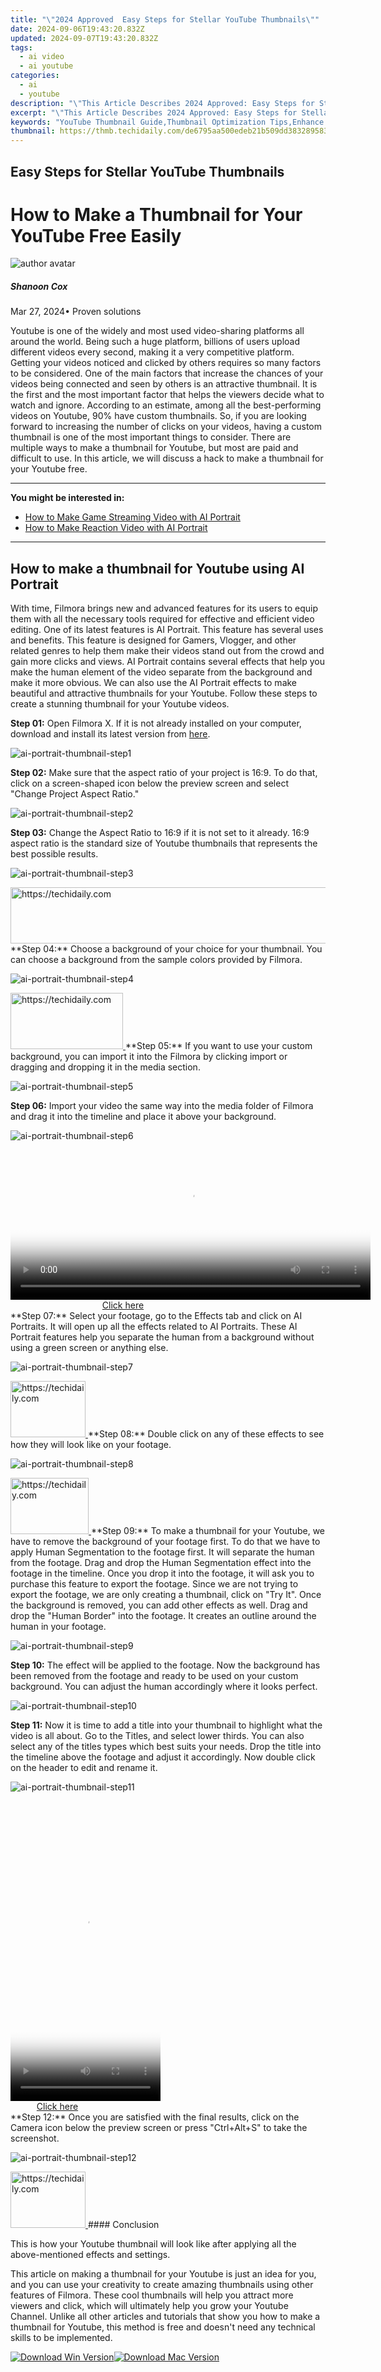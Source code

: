 ```yaml
---
title: "\"2024 Approved  Easy Steps for Stellar YouTube Thumbnails\""
date: 2024-09-06T19:43:20.832Z
updated: 2024-09-07T19:43:20.832Z
tags:
  - ai video
  - ai youtube
categories:
  - ai
  - youtube
description: "\"This Article Describes 2024 Approved: Easy Steps for Stellar YouTube Thumbnails\""
excerpt: "\"This Article Describes 2024 Approved: Easy Steps for Stellar YouTube Thumbnails\""
keywords: "YouTube Thumbnail Guide,Thumbnail Optimization Tips,Enhance Video Thumbnails,Improve Thumbnails Impact,Create Stellar Thumbnails,Boosting Video Engagement,Thumbnail Design Best Practices"
thumbnail: https://thmb.techidaily.com/de6795aa500edeb21b509dd38328958388c423fd6f106f3aad361adc4196159e.jpg
---
```


## Easy Steps for Stellar YouTube Thumbnails

# How to Make a Thumbnail for Your YouTube Free Easily

![author avatar](https://images.wondershare.com/filmora/article-images/shannon-cox.jpg)

##### Shanoon Cox

 Mar 27, 2024• Proven solutions

Youtube is one of the widely and most used video-sharing platforms all around the world. Being such a huge platform, billions of users upload different videos every second, making it a very competitive platform. Getting your videos noticed and clicked by others requires so many factors to be considered. One of the main factors that increase the chances of your videos being connected and seen by others is an attractive thumbnail. It is the first and the most important factor that helps the viewers decide what to watch and ignore. According to an estimate, among all the best-performing videos on Youtube, 90% have custom thumbnails. So, if you are looking forward to increasing the number of clicks on your videos, having a custom thumbnail is one of the most important things to consider. There are multiple ways to make a thumbnail for Youtube, but most are paid and difficult to use. In this article, we will discuss a hack to make a thumbnail for your Youtube free.

---

**You might be interested in:**

* [How to Make Game Streaming Video with AI Portrait](https://tools.techidaily.com/wondershare/filmora/download/)
* [How to Make Reaction Video with AI Portrait](https://tools.techidaily.com/wondershare/filmora/download/)

---

## How to make a thumbnail for Youtube using AI Portrait

With time, Filmora brings new and advanced features for its users to equip them with all the necessary tools required for effective and efficient video editing. One of its latest features is AI Portrait. This feature has several uses and benefits. This feature is designed for Gamers, Vlogger, and other related genres to help them make their videos stand out from the crowd and gain more clicks and views. AI Portrait contains several effects that help you make the human element of the video separate from the background and make it more obvious. We can also use the AI Portrait effects to make beautiful and attractive thumbnails for your Youtube. Follow these steps to create a stunning thumbnail for your Youtube videos.

**Step 01:** Open Filmora X. If it is not already installed on your computer, download and install its latest version from [here](https://tools.techidaily.com/wondershare/filmora/download/).

![ai-portrait-thumbnail-step1](https://images.wondershare.com/filmora/article-images/ai-portrait-thumbnail-step1.png)

**Step 02:** Make sure that the aspect ratio of your project is 16:9\. To do that, click on a screen-shaped icon below the preview screen and select "Change Project Aspect Ratio."

![ai-portrait-thumbnail-step2](https://images.wondershare.com/filmora/article-images/ai-portrait-thumbnail-step2.png)

**Step 03:** Change the Aspect Ratio to 16:9 if it is not set to it already. 16:9 aspect ratio is the standard size of Youtube thumbnails that represents the best possible results.

![ai-portrait-thumbnail-step3](https://images.wondershare.com/filmora/article-images/ai-portrait-thumbnail-step4.png)

<!-- affiliate ads begin -->
<a href="https://aidotcom.pxf.io/c/5597632/2134501/19576" target="_top" id="2134501">
  <img src="//a.impactradius-go.com/display-ad/19576-2134501" border="0" alt="https://techidaily.com" width="640" height="90"/>
</a>
<img height="0" width="0" src="https://aidotcom.pxf.io/i/5597632/2134501/19576" style="position:absolute;visibility:hidden;" border="0" />
<!-- affiliate ads end -->
**Step 04:** Choose a background of your choice for your thumbnail. You can choose a background from the sample colors provided by Filmora.

![ai-portrait-thumbnail-step4](https://images.wondershare.com/filmora/article-images/ai-portrait-thumbnail-step4.png)

<!-- affiliate ads begin -->
<a href="https://aligracehair.sjv.io/c/5597632/2135353/19272" target="_top" id="2135353">
  <img src="//a.impactradius-go.com/display-ad/19272-2135353" border="0" alt="https://techidaily.com" width="180" height="90"/>
</a>
<img height="0" width="0" src="https://aligracehair.sjv.io/i/5597632/2135353/19272" style="position:absolute;visibility:hidden;" border="0" />
<!-- affiliate ads end -->
**Step 05:** If you want to use your custom background, you can import it into the Filmora by clicking import or dragging and dropping it in the media section.

![ai-portrait-thumbnail-step5](https://images.wondershare.com/filmora/article-images/ai-portrait-thumbnail-step5.png)

**Step 06:** Import your video the same way into the media folder of Filmora and drag it into the timeline and place it above your background.

![ai-portrait-thumbnail-step6](https://images.wondershare.com/filmora/article-images/ai-portrait-thumbnail-step6.png)

<!-- affiliate ads begin -->
<span id="1982596">
					<video width="576" height="240" style="cursor:pointer"
           poster="//a.impactradius-go.com/display-clicktoplayimage/1982596.png"
           onclick="if(!this.playClicked){this.play();this.setAttribute('controls',true);this.playClicked=true;}">
	   <source src="//a.impactradius-go.com/display-ad/22993-1982596">
	   <img src="//a.impactradius-go.com/display-clicktoplayimage/1982596.png" style="border: none; height: 100%; width: 100%; object-fit: contain">
	</video>
	<div style="width:360px;text-align:center"><a href="javascript:window.open(decodeURIComponent('https%3A%2F%2Fhomestyler.sjv.io%2Fc%2F5597632%2F1982596%2F22993'), '_blank');void(0);">Click here</a></div>
</span>
<img height="0" width="0" src="https://imp.pxf.io/i/5597632/1982596/22993" style="position:absolute;visibility:hidden;" border="0" />
<!-- affiliate ads end -->
**Step 07:** Select your footage, go to the Effects tab and click on AI Portraits. It will open up all the effects related to AI Portraits. These AI Portrait features help you separate the human from a background without using a green screen or anything else.

![ai-portrait-thumbnail-step7](https://images.wondershare.com/filmora/article-images/ai-portrait-thumbnail-step11.png)

<!-- affiliate ads begin -->
<a href="https://aligracehair.sjv.io/c/5597632/2115908/19272" target="_top" id="2115908">
  <img src="//a.impactradius-go.com/display-ad/19272-2115908" border="0" alt="https://techidaily.com" width="120" height="90"/>
</a>
<img height="0" width="0" src="https://aligracehair.sjv.io/i/5597632/2115908/19272" style="position:absolute;visibility:hidden;" border="0" />
<!-- affiliate ads end -->
**Step 08:** Double click on any of these effects to see how they will look like on your footage.

![ai-portrait-thumbnail-step8](https://images.wondershare.com/filmora/article-images/ai-portrait-thumbnail-step8.png)

<!-- affiliate ads begin -->
<a href="https://aligracehair.sjv.io/c/5597632/2135395/19272" target="_top" id="2135395">
  <img src="//a.impactradius-go.com/display-ad/19272-2135395" border="0" alt="https://techidaily.com" width="125" height="90"/>
</a>
<img height="0" width="0" src="https://aligracehair.sjv.io/i/5597632/2135395/19272" style="position:absolute;visibility:hidden;" border="0" />
<!-- affiliate ads end -->
**Step 09:** To make a thumbnail for your Youtube, we have to remove the background of your footage first. To do that we have to apply Human Segmentation to the footage first. It will separate the human from the footage. Drag and drop the Human Segmentation effect into the footage in the timeline. Once you drop it into the footage, it will ask you to purchase this feature to export the footage. Since we are not trying to export the footage, we are only creating a thumbnail, click on "Try It". Once the background is removed, you can add other effects as well. Drag and drop the "Human Border" into the footage. It creates an outline around the human in your footage.

![ai-portrait-thumbnail-step9](https://images.wondershare.com/filmora/article-images/ai-portrait-thumbnail-step9.png)

**Step 10:** The effect will be applied to the footage. Now the background has been removed from the footage and ready to be used on your custom background. You can adjust the human accordingly where it looks perfect.

![ai-portrait-thumbnail-step10](https://images.wondershare.com/filmora/article-images/ai-portrait-thumbnail-step10.png)

**Step 11:** Now it is time to add a title into your thumbnail to highlight what the video is all about. Go to the Titles, and select lower thirds. You can also select any of the titles types which best suits your needs. Drop the title into the timeline above the footage and adjust it accordingly. Now double click on the header to edit and rename it.

![ai-portrait-thumbnail-step11](https://images.wondershare.com/filmora/article-images/ai-portrait-thumbnail-step11.png)

<!-- affiliate ads begin -->
<span id="1770544">
					<video width="240" height="480" style="cursor:pointer"
           poster="//a.impactradius-go.com/display-clicktoplayimage/1770544.png"
           onclick="if(!this.playClicked){this.play();this.setAttribute('controls',true);this.playClicked=true;}">
	   <source src="//a.impactradius-go.com/display-ad/20702-1770544">
	   <img src="//a.impactradius-go.com/display-clicktoplayimage/1770544.png" style="border: none; height: 100%; width: 100%; object-fit: contain">
	</video>
	<div style="width:150px;text-align:center"><a href="javascript:window.open(decodeURIComponent('https%3A%2F%2Ftokenmetrics.sjv.io%2Fc%2F5597632%2F1770544%2F20702'), '_blank');void(0);">Click here</a></div>
</span>
<img height="0" width="0" src="https://imp.pxf.io/i/5597632/1770544/20702" style="position:absolute;visibility:hidden;" border="0" />
<!-- affiliate ads end -->
**Step 12:** Once you are satisfied with the final results, click on the Camera icon below the preview screen or press "Ctrl+Alt+S" to take the screenshot.

![ai-portrait-thumbnail-step12](https://images.wondershare.com/filmora/article-images/ai-portrait-thumbnail-step12.png)

<!-- affiliate ads begin -->
<a href="https://aligracehair.sjv.io/c/5597632/2135406/19272" target="_top" id="2135406">
  <img src="//a.impactradius-go.com/display-ad/19272-2135406" border="0" alt="https://techidaily.com" width="120" height="90"/>
</a>
<img height="0" width="0" src="https://aligracehair.sjv.io/i/5597632/2135406/19272" style="position:absolute;visibility:hidden;" border="0" />
<!-- affiliate ads end -->
#### Conclusion

This is how your Youtube thumbnail will look like after applying all the above-mentioned effects and settings.

This article on making a thumbnail for your Youtube is just an idea for you, and you can use your creativity to create amazing thumbnails using other features of Filmora. These cool thumbnails will help you attract more viewers and click, which will ultimately help you grow your Youtube Channel. Unlike all other articles and tutorials that show you how to make a thumbnail for Youtube, this method is free and doesn't need any technical skills to be implemented.

[![Download Win Version](https://images.wondershare.com/filmora/guide/download-btn-win.jpg)](https://tools.techidaily.com/wondershare/filmora/download/)[![Download Mac Version](https://images.wondershare.com/filmora/guide/download-btn-mac.jpg)](https://tools.techidaily.com/wondershare/filmora/download/)

<!-- affiliate ads begin -->
<span id="1424528">
					<video width="864" height="1536" style="cursor:pointer"
           poster="//a.impactradius-go.com/display-clicktoplayimage/1424528.png"
           onclick="if(!this.playClicked){this.play();this.setAttribute('controls',true);this.playClicked=true;}">
	   <source src="//a.impactradius-go.com/display-ad/16446-1424528">
	   <img src="//a.impactradius-go.com/display-clicktoplayimage/1424528.png" style="border: none; height: 100%; width: 100%; object-fit: contain">
	</video>
	<div style="width:540px;text-align:center"><a href="javascript:window.open(decodeURIComponent('https%3A%2F%2Flaganoo.pxf.io%2Fc%2F5597632%2F1424528%2F16446'), '_blank');void(0);">Click here</a></div>
</span>
<img height="0" width="0" src="https://imp.pxf.io/i/5597632/1424528/16446" style="position:absolute;visibility:hidden;" border="0" />
<!-- affiliate ads end -->
![author avatar](https://images.wondershare.com/filmora/article-images/shannon-cox.jpg)

Shanoon Cox

Shanoon Cox is a writer and a lover of all things video.

Follow @Shanoon Cox


<ins class="adsbygoogle"
     style="display:block"
     data-ad-format="autorelaxed"
     data-ad-client="ca-pub-7571918770474297"
     data-ad-slot="1223367746"></ins>



<ins class="adsbygoogle"
     style="display:block"
     data-ad-client="ca-pub-7571918770474297"
     data-ad-slot="8358498916"
     data-ad-format="auto"
     data-full-width-responsive="true"></ins>

<span class="atpl-alsoreadstyle">Also read:</span>
<div><ul>
<li><a href="https://youtube-lab.techidaily.com/024-approved-how-to-establish-lasting-content-partnerships-with-youtubers/"><u>[New] 2024 Approved How to Establish Lasting Content Partnerships with YouTubers</u></a></li>
<li><a href="https://youtube-lab.techidaily.com/024-approved-insightful-interviews-top-15-recruitment-dialogues/"><u>[New] 2024 Approved Insightful Interviews - Top 15 Recruitment Dialogues</u></a></li>
<li><a href="https://youtube-lab.techidaily.com/024-approved-master-the-art-of-editing-on-zero-budget-discover-these-apps/"><u>[New] 2024 Approved Master the Art of Editing on Zero Budget Discover These Apps</u></a></li>
<li><a href="https://youtube-lab.techidaily.com/024-approved-tailoring-titles-and-tags-for-top-youtube-performance/"><u>[New] 2024 Approved Tailoring Titles and Tags for Top YouTube Performance</u></a></li>
<li><a href="https://youtube-lab.techidaily.com/024-approved-techniques-for-embedding-youtube-in-slides-on-google-slate/"><u>[New] 2024 Approved Techniques for Embedding YouTube in Slides on Google Slate</u></a></li>
<li><a href="https://youtube-lab.techidaily.com/024-approved-time-warp-in-media-youtube-content-upside-down/"><u>[New] 2024 Approved Time Warp in Media YouTube Content Upside Down</u></a></li>
<li><a href="https://facebook-video-recording.techidaily.com/new-achieve-visual-dominance-with-facebooks-full-screen-capability-for-2024/"><u>[New] Achieve Visual Dominance with Facebook's Full-Screen Capability for 2024</u></a></li>
<li><a href="https://youtube-lab.techidaily.com/n-2024-navigating-new-horizines-youtube-video-uploads-to-facebook/"><u>[New] In 2024, Navigating New Horizines YouTube Video Uploads to Facebook</u></a></li>
<li><a href="https://youtube-lab.techidaily.com/n-2024-visual-storytelling-through-youtube-split-screens/"><u>[New] In 2024, Visual Storytelling Through YouTube Split-Screens</u></a></li>
<li><a href="https://youtube-lab.techidaily.com/remium-5-noise-canceling-gaming-mics/"><u>[New] Premium 5 Noise-Canceling Gaming Mics</u></a></li>
<li><a href="https://youtube-lab.techidaily.com/ecuring-your-youtube-profile-a-guide/"><u>[New] Securing Your YouTube Profile A Guide</u></a></li>
<li><a href="https://youtube-lab.techidaily.com/peech-to-text-for-media/"><u>[New] Speech to Text for Media</u></a></li>
<li><a href="https://youtube-lab.techidaily.com/he-in-depth-technique-for-formulating-youtube-playlists/"><u>[New] The In-Depth Technique for Formulating YouTube Playlists</u></a></li>
<li><a href="https://youtube-lab.techidaily.com/ed-2024-approved-inside-look-how-youtube-funds-are-transforming-content-creation/"><u>[Updated] 2024 Approved Inside Look How YouTube Funds Are Transforming Content Creation</u></a></li>
<li><a href="https://youtube-lab.techidaily.com/ed-2024-approved-professional-thumbnails-from-your-phone-for-youtube/"><u>[Updated] 2024 Approved Professional Thumbnails From Your Phone for YouTube</u></a></li>
<li><a href="https://youtube-lab.techidaily.com/ed-2024-approved-silencing-the-spotlight-avoiding-vloggers-fears/"><u>[Updated] 2024 Approved Silencing the Spotlight Avoiding Vlogger's Fears</u></a></li>
<li><a href="https://snapchat-videos.techidaily.com/updated-2024-approved-the-art-of-music-infused-snapchatting/"><u>[Updated] 2024 Approved The Art of Music-Infused Snapchatting</u></a></li>
<li><a href="https://youtube-lab.techidaily.com/ed-2024-approved-the-ultimate-plan-for-streamlining-your-video-queue-on-youtube/"><u>[Updated] 2024 Approved The Ultimate Plan for Streamlining Your Video Queue on YouTube</u></a></li>
<li><a href="https://youtube-lab.techidaily.com/ed-2024-approved-utilizing-youtubes-annotation-feature/"><u>[Updated] 2024 Approved Utilizing YouTube's Annotation Feature</u></a></li>
<li><a href="https://youtube-lab.techidaily.com/ed-2024-approved-youtube-image-techniques-for-engaging-views/"><u>[Updated] 2024 Approved YouTube Image Techniques for Engaging Views</u></a></li>
<li><a href="https://youtube-lab.techidaily.com/ed-discover-the-art-of-curating-music-on-youtube-with-our-steps-for-2024/"><u>[Updated] Discover the Art of Curating Music on YouTube with Our Steps for 2024</u></a></li>
<li><a href="https://youtube-lab.techidaily.com/ed-elevating-engagement-finding-your-youtube-segment-for-2024/"><u>[Updated] Elevating Engagement Finding Your YouTube Segment for 2024</u></a></li>
<li><a href="https://youtube-lab.techidaily.com/ed-eradicated-muted-video-entries-shorts/"><u>[Updated] Eradicated Muted Video Entries (Shorts)</u></a></li>
<li><a href="https://youtube-lab.techidaily.com/ed-in-2024-from-childhood-to-cash-flow-young-kajis-youtube-economic-surge/"><u>[Updated] In 2024, From Childhood to Cash Flow Young Kaji’s YouTube Economic Surge</u></a></li>
<li><a href="https://youtube-lab.techidaily.com/ed-in-2024-quick-fixes-for-professional-looking-youtube-thumbnails/"><u>[Updated] In 2024, Quick Fixes for Professional-Looking YouTube Thumbnails</u></a></li>
<li><a href="https://youtube-lab.techidaily.com/ed-in-2024-unlock-your-channels-potential-with-audios/"><u>[Updated] In 2024, Unlock Your Channel's Potential with Audios</u></a></li>
<li><a href="https://screen-recording.techidaily.com/updated-unlock-full-potential-of-your-zoom-sessions-with-obs/"><u>[Updated] Unlock Full Potential of Your Zoom Sessions With OBS</u></a></li>
<li><a href="https://facebook-video-footage.techidaily.com/updated-unveiling-new-era-youtube-hits-past-vidcon/"><u>[Updated] Unveiling New Era YouTube Hits Past VidCon</u></a></li>
<li><a href="https://youtube-lab.techidaily.com/ed-youtube-image-marketing-dos-vs-donts-explained-for-2024/"><u>[Updated] YouTube Image Marketing Dos vs Don'ts Explained for 2024</u></a></li>
<li><a href="https://youtube-lab.techidaily.com/approved-how-to-change-youtube-video-playback-speed-desktopmobile/"><u>2024 Approved How to Change YouTube Video Playback Speed [Desktop/Mobile]</u></a></li>
<li><a href="https://youtube-lab.techidaily.com/approved-join-jargon-free-youtube-chats/"><u>2024 Approved Join Jargon-Free YouTube Chats</u></a></li>
<li><a href="https://youtube-lab.techidaily.com/approved-sound-savvy-your-guide-to-the-top-6-free-android-downloader-apps-for-youtube/"><u>2024 Approved Sound Savvy Your Guide to the Top 6 Free Android Downloader Apps for Youtube</u></a></li>
<li><a href="https://youtube-lab.techidaily.com/approved-the-mobility-of-art-filming-and-thumbnail-design-for-youtubes/"><u>2024 Approved The Mobility of Art Filming and Thumbnail Design for YouTubes</u></a></li>
<li><a href="https://blog-min.techidaily.com/4-ways-to-transfer-music-from-tecno-spark-10-pro-to-iphone-drfone-by-drfone-transfer-from-android-transfer-from-android/"><u>4 Ways to Transfer Music from Tecno Spark 10 Pro to iPhone | Dr.fone</u></a></li>
<li><a href="https://techtrends.techidaily.com/are-you-having-trouble-on-roblox-distinguishing-between-a-widespread-outage-and-individual-connectivity-issues/"><u>Are You Having Trouble on Roblox? Distinguishing Between a Widespread Outage and Individual Connectivity Issues</u></a></li>
<li><a href="https://phone-solutions.techidaily.com/complete-guide-for-recovering-pictures-files-on-v30t-by-fonelab-android-recover-pictures/"><u>Complete guide for recovering pictures files on V30T.</u></a></li>
<li><a href="https://vimeo-videos.techidaily.com/essential-apps-to-extract-and-save-your-vimeo-videos/"><u>Essential Apps to Extract and Save Your Vimeo Videos</u></a></li>
<li><a href="https://youtube-lab.techidaily.com/screen-to-speakers-secrets-to-successful-video-sharing/"><u>From Screen To Speakers Secrets to Successful Video Sharing</u></a></li>
<li><a href="https://fake-location.techidaily.com/how-can-i-use-a-fake-gps-without-mock-location-on-vivo-v27-pro-drfone-by-drfone-virtual-android/"><u>How Can I Use a Fake GPS Without Mock Location On Vivo V27 Pro? | Dr.fone</u></a></li>
<li><a href="https://apple-account.techidaily.com/how-to-reset-apple-id-and-apple-password-on-iphone-7-plus-by-drfone-ios/"><u>How to Reset Apple ID and Apple Password On iPhone 7 Plus</u></a></li>
<li><a href="https://youtube-lab.techidaily.com/24-low-cost-leverage-to-youtube-lore-sponsorship-hacks-for-small-spheres/"><u>In 2024, Low-Cost Leverage to YouTube Lore Sponsorship Hacks for Small Spheres</u></a></li>
<li><a href="https://youtube-lab.techidaily.com/24-stop-automated-youtube-content-rollouts/"><u>In 2024, Stop Automated YouTube Content Rollouts</u></a></li>
<li><a href="https://youtube-lab.techidaily.com/24-the-financial-frontier-youtubes-pay-structure-at-the-1m-mark/"><u>In 2024, The Financial Frontier Youtube's Pay Structure at the 1M Mark</u></a></li>
<li><a href="https://youtube-lab.techidaily.com/24-transforming-slides-with-external-video-integration/"><u>In 2024, Transforming Slides with External Video Integration</u></a></li>
<li><a href="https://some-skills.techidaily.com/in-2024-unlocking-av1-encoding-insights/"><u>In 2024, Unlocking AV1 Encoding Insights</u></a></li>
<li><a href="https://some-techniques.techidaily.com/innovating-beyond-boundaries-revitalizing-vr-content-for-2024/"><u>Innovating Beyond Boundaries Revitalizing VR Content for 2024</u></a></li>
<li><a href="https://program-issues.techidaily.com/optimizing-playtime-preventing-manor-lords-from-crashing-on-your-computer/"><u>Optimizing Playtime: Preventing Manor Lords From Crashing on Your Computer</u></a></li>
<li><a href="https://extra-guidance.techidaily.com/picsarts-full-spectrum-exploration-for-2024/"><u>PicsArt's Full Spectrum Exploration for 2024</u></a></li>
<li><a href="https://instagram-video-files.techidaily.com/professional-thumbnails-for-engaging-igtv-posts-for-2024/"><u>Professional Thumbnails for Engaging IGTV Posts for 2024</u></a></li>
<li><a href="https://youtube-lab.techidaily.com/ling-the-secrets-accessing-forgotten-youtube-vids-for-2024/"><u>Revealing the Secrets Accessing Forgotten YouTube Vids for 2024</u></a></li>
<li><a href="https://youtube-lab.techidaily.com/hat-to-subscribers-how-jake-crafted-youtube-magic/"><u>Snapchat to Subscribers How Jake Crafted YouTube Magic</u></a></li>
</ul></div>
